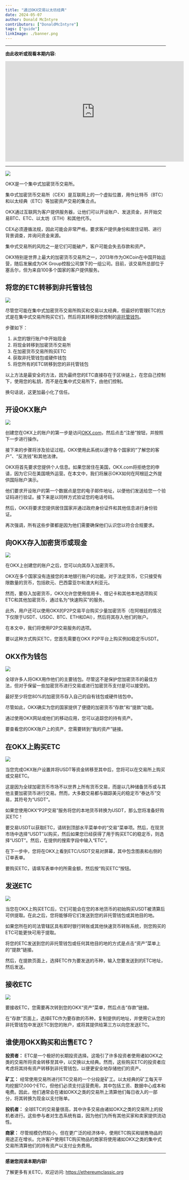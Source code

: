 ```yaml
---
title: "通过OKX交易以太坊经典"
date: 2024-05-07
author: Donald McIntyre
contributors: ["DonaldMcIntyre"]
tags: ["guide"]
linkImage: ./banner.png
---
```


---
**由此收听或观看本期内容:**

<iframe width="560" height="315" src="https://www.youtube.com/embed/fWYUihAcuXs" title="YouTube video player" frameborder="0" allow="accelerometer; autoplay; clipboard-write; encrypted-media; gyroscope; picture-in-picture; web-share" allowfullscreen></iframe>

---

![](./banner.png)

OKX是一个集中式加密货币交易所。

集中式加密货币交易所（CEX）是互联网上的一个虚拟位置，用作比特币（BTC）和以太经典（ETC）等加密资产交易的集合点。

OKX通过互联网为客户提供服务器，让他们可以开设账户、发送资金，并开始交易BTC、ETC、以太坊（ETH）和其他代币。

CEX必须遵循法规，因此可能会非常严格，要求客户提供身份和居住证明、进行背景调查，并询问资金来源。

集中式交易所的风险之一是它们可能破产，客户可能会失去存款和资产。

OKX特别是世界上最大的加密货币交易所之一，2013年作为OKCoin在中国开始运营，随后发展成为OK Group控股公司旗下的一组公司。目前，该交易所总部位于塞舌尔，但为来自100多个国家的客户提供服务。

## 将您的ETC转移到非托管钱包

![](./1.png)

尽管您可能在集中式加密货币交易所购买和交易以太经典，但最好的管理ETC的方式是在集中式交易所购买它们，然后将其转移到您控制的[非托管钱包](https://ethereumclassic.org/blog/2023-05-04-ethereum-classic-course-20-what-are-custodial-and-non-custodial-wallets)。

步骤如下：

1. 从您的银行账户中开始现金
2. 将现金转移到加密货币交易所
3. 在加密货币交易所购买ETC
4. 获取非托管钱包或硬件钱包
5. 将您所有的ETC转移到您的非托管钱包

以上方法是最安全的方法，因为最终您的ETC直接存在于区块链上，在您自己控制下，使用您的私钥，而不是在集中式交易所下，由他们控制。

换句话说，这更加最小化了信任。

## 开设OKX账户

![](./2.png)

创建您在OKX上的账户的第一步是访问[OKX.com](https://www.okx.com/)，然后点击“注册”按钮，并按照下一步进行操作。

接下来的步骤将涉及验证过程。OKX使用此系统以遵守各个国家的“了解您的客户”、“反洗钱”和其他法律。

OKX将首先要求您提供个人信息。如果您居住在美国，OKX.com将拒绝您的申请，因为它只在美国境外运营。在本文中，我们将展示OKX如何在阿根廷之外提供国际账户演示。

他们要求开设账户的第一个数据点是您的电子邮件地址，以便他们发送给您一个验证码进行验证。接下来是以同样方式验证您的电话号码。

然后，OKX将要求您提供居住国家并通过政府身份证件和其他信息进行身份验证。

再次强调，所有这些步骤都是因为他们需要确保他们认识您以符合合规要求。

## 向OKX存入加密货币或现金

![](./3.png)

在OKX上创建您的账户之后，您可以向其存入加密货币。

OKX在多个国家没有连接您的本地银行账户的功能。对于法定货币，它只接受有限数量的货币，包括欧元、巴西雷亚尔和澳大利亚元。

然而，要存入加密货币，OKX允许您使用信用卡、借记卡和其他本地选项购买ETC和其他加密货币，通过名为“快速购买”的服务。

此外，用户还可以使用OKX的P2P交易平台购买少量加密货币（在阿根廷的情况下仅限于USDT、USDC、BTC、ETH和DAI），然后将其存入他们的账户。

在本文中，我们将使用P2P交易服务的选项。

要以这种方式购买ETC，您首先需要在OKX P2P平台上购买例如稳定币USDT。

## OKX作为钱包

![](./4.png)

全球许多人将OKX用作他们的主要钱包。尽管这不是保护您加密货币的最佳方法，但对于保留一些加密货币进行交易或进行加密货币支付是可以接受的。

最好至少将您80%的加密货币存入自己的自有钱包或硬件钱包中。

尽管如此，OKX确实为您的国家提供了便捷的加密货币“存款”和“提款”功能。

通过使用OKX网站或他们的移动应用，您可以追踪您的持有资产。

要查看您的OKX账户上的资产，您需要转到“我的资产”链接。

## 在OKX上购买ETC

![](./5.png)

当您完成OKX账户设置并将USDT等资金转移至其中后，您将可以在交易所上购买或交易ETC。

这是因为全球加密货币市场不以世界上所有货币交易，而是以几种储备货币或与其他主要加密货币进行交易。然而，大多数交易都与跟踪美元的稳定币“泰达币”交易，其符号为“USDT”。

如果您使用OKX“P2P交易”服务将您的本地货币转换为USDT，那么您将准备好购买ETC！

要交易USDT以获取ETC，请转到顶部水平菜单中的“交易”菜单项。然后，在现货市场中选择“USDT”以购买，然后如果您已经获得了用于购买ETC的稳定币，则选择“USDT”。然后，在提供的搜索字段中输入“ETC”。

在下一步中，您将在OKX上看到ETC/USDT交易对屏幕，其中包含图表和右侧的订单表单。

要购买ETC，请填写表单中的所需金额，然后按“购买ETC”按钮。

## 发送ETC

![](./6.png)

当您在OKX上购买ETC后，它们可能会在您的本地货币的初始购买USDT被清算后可供提取。在此之后，您将能够将它们发送到您的非托管钱包或其他目的地。

如果您所在的司法管辖区具有即时银行转账或其他快速货币转账系统，则您购买的ETC可能更快可用于提取。

将您的ETC发送到您的非托管钱包或任何其他目的地的方式是点击“资产”菜单上的“提款”链接。

然后，在提款页面上，选择ETC作为要发送的币种，输入您要发送到的ETC地址，然后发送。

## 接收ETC

![](./7.png)

要接收ETC，您需要再次转到您的OKX“资产”菜单，然后点击“存款”链接。

在“存款”页面上，选择ETC作为要存款的币种，复制提供的地址，并使用它从您的非托管钱包中发送ETC到您的账户，或将其提供给第三方以向您发送ETC。

## 谁使用OKX购买和出售ETC？

**投资者：** ETC是一个极好的长期投资选择。这吸引了许多投资者使用诸如OKX之类的交易所将资金转移至其中，以交换以太经典。然而，这些购买ETC的投资者应考虑将其持有资产转移到非托管钱包，以便更安全地存储他们的资产。

**矿工：** 经常使用交易所进行ETC交易的一个分段是矿工。以太经典的矿工每天平均挖掘17,000个ETC，但他们必须支付运营费用，其中包括工资、数据中心成本和电费。因此，他们通常会在诸如OKX之类的交易所上清算他们每日收入的一部分，将其转换为现金以支付账单。

**投机者：** 全球ETC的交易量很高，其中许多交易由诸如OKX之类的交易所上的投机者进行。这些参与者对生态系统有益，因为他们为所有其他买家和卖家提供流动性。

**商家：** 尽管规模仍然较小，但在更广泛的经济体中，使用ETC购买和销售物品的用途正在增长。允许客户使用ETC购买物品的商家将使用诸如OKX之类的集中式交易所清算他们的持有资产以支付业务费用。

---

**感谢您阅读本期内容!**

了解更多有关ETC，欢迎访问: https://ethereumclassic.org
